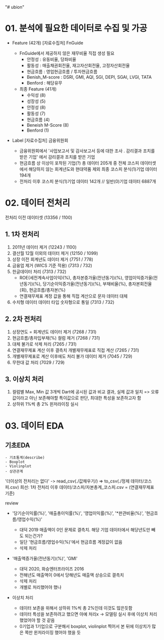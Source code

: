 "# ubion" 

# 01. 분석에 필요한 데이터로 수집 및 가공
- Feature (42개)
[자료수집처] FnGuide
    - FnGuide에서 제공하지 않은 재무비율 직접 생성 필요
        - 안정성 : 유동비율, 당좌비율
        - 활동성 : 매출채권회전율, 재고자산회전율, 고정자산회전율
        - 현금흐름 : 영업현금흐름 / 투자현금흐름
        - Benish_M-score : DSRI, GMI, AQI, SGI, DEPI, SGAI, LVGI, TATA
        - Benford : 해당유무
    - 최종 Feature (41개)
        - 수익성 (8)
        - 성장성 (5)
        - 안정성 (8)
        - 활동성 (7)
        - 현금흐름 (4)
        - Beneish M-Score (8)
        - Benford (1)


- Label
[자료수집처] 금융위원회
    - 금융위원회에서 '사업보고서 및 감사보고서 등에 대한 조사 . 감리결과 조치를 받은 기업' 에서 감리결과 조치를 받은 기업
    - 현금흐름 상 이상이 포착된 기업(?)
    총 데이터 205개 중 전체 코스피 데이터셋에서 해당하지 않는 회계년도와 현대약품 제외
    최종 코스피 분식(1)기업 데이터 194개
    - 전처리 이후
    코스피 분식(1)기업 데이터 142개 // 일반(0)기업 데이터 6887개

# 02. 데이터 전처리
전처리 이전 데이터셋 (13356 / 1100)
## 1. 1차 전처리
1. 2011년 데이터 제거 (12243 / 1100)
2. 결산월 12월 이외의 데이터 제거 (12150 / 1099)
3. 상장 이전 회계년도 데이터 제거 (7751 / 778)
4. 금융업 제거 (WICS 기준 적용) (7313 / 732)
5. 한글데이터 처리 (7313 / 732)
    - ROE(세전계속사업이익)(%), 총자본증가율(전년동기)(%), 영업이익증가율(전년동기)(%), 당기순이익증가율(전년동기)(%), 부채비율(%), 총자본회전율(회), 현금흐름/총자본(%)
    - 연결재무제표 계정 값을 통해 직접 계산으로 문자 데이터 대체
6. 수치형 데이터 데이터 타입 숫자형으로 통일 (7313 / 732)

## 2. 2차 전처리
1. 상장연도 = 회계년도 데이터 제거 (7268 / 731)
2. 현금흐름/총차입부채(%) 컬럼 제거 (7268 / 731)
3. 대체 불가로 삭제 처리 (7265 / 731)
4. 연결재무제표 계산 이후 결측치 개별재무제표로 직접 계산 (7265 / 731)
5. 개별재무제표로 계산 이후에도 처리 불가 데이터 제거 (7045 / 729)
6. 무한대 값 처리 (7029 / 729)

## 3. 이상치 처리
1. 컬럼별 Max, Min 값 3개씩 Dart에 공시된 값과 비교 결과, 실제 값과 일치
    => 오류값이라고 아닌 보존해야할 특이값으로 판단, 최대한 특성을 보존하고자 함
2. 상하위 1%씩 총 2% 윈저라이징 실시

# 03. 데이터 EDA
## 기초EDA
    - 기초통계(describe)
    - Boxplot
    - Violinplot
    - 상관관계












'더이상의 전처리는 없다' -> read_csv(./값채우기/) => to_csv(./정제 데이터/코스피.csv)
희선: 1차 전처리 이후 데이터/코스피/자본총계_코스피.csv = (연결재무제표 기준)


review
- '당기순이익률(%)', '매출총이익률(%)', '영업이익률(%)', '*판관비율(%)', '현금흐름/영업수익(%)'
    - 대덕 2019 매출액이 0인 문제로 결측치. 해당 기업 데이터에서 해당년도만 빼도 되는건가?
    - 일단 '현금흐름/영업수익(%)'에서 현금흐름 계정값이 없음
    - 삭제 처리

- '매출액증가율(전년동기)(%)', 'GMI'
    - 대덕 2020, 화승엔터프라이즈 2016
    - 전해년도 매출액이 0에서 당해년도 매출액 상승으로 결측치
    - 삭제 처리
    - 개별로 처리했어야 했나

- 이상치 처리
    - 데이터 보존을 위해서 상하위 1%씩 총 2%인데 이것도 많은듯함
    - 데이터 특성을 보존하려고 했으면 아예 처리x -> 모델링 실시 후에 이상치 처리 했었어야 할 것 같음
    - 0기업과 1기업으로 구분해서 boxplot, violinplot 찍어서 본 뒤에 이상치가 많은 쪽만 윈저라이징 했어야 했을 듯
